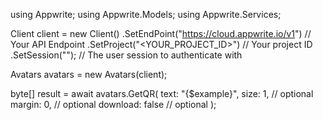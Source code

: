 using Appwrite;
using Appwrite.Models;
using Appwrite.Services;

Client client = new Client()
    .SetEndPoint("https://cloud.appwrite.io/v1") // Your API Endpoint
    .SetProject("<YOUR_PROJECT_ID>") // Your project ID
    .SetSession(""); // The user session to authenticate with

Avatars avatars = new Avatars(client);

byte[] result = await avatars.GetQR(
    text: "{$example}",
    size: 1, // optional
    margin: 0, // optional
    download: false // optional
);